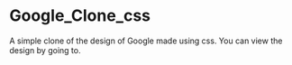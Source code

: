 # Google_Clone_css
A simple clone of the design of Google made using css.
You can view the design by going to.
